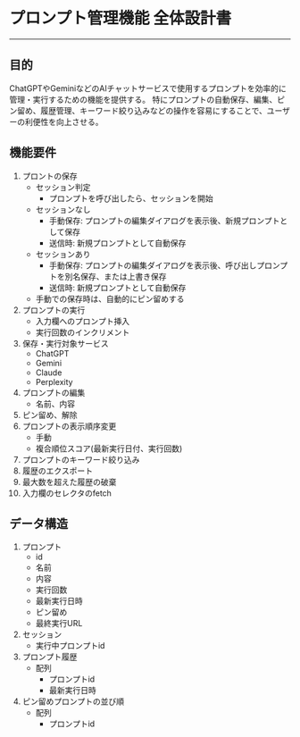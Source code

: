 # プロンプト管理機能 全体設計書

---

## 目的

ChatGPTやGeminiなどのAIチャットサービスで使用するプロンプトを効率的に管理・実行するための機能を提供する。
特にプロンプトの自動保存、編集、ピン留め、履歴管理、キーワード絞り込みなどの操作を容易にすることで、ユーザーの利便性を向上させる。

## 機能要件

1. プロントの保存
   - セッション判定
     - プロンプトを呼び出したら、セッションを開始
   - セッションなし
     - 手動保存: プロンプトの編集ダイアログを表示後、新規プロンプトとして保存
     - 送信時: 新規プロンプトとして自動保存
   - セッションあり
     - 手動保存: プロンプトの編集ダイアログを表示後、呼び出しプロンプトを別名保存、または上書き保存
     - 送信時: 新規プロンプトとして自動保存
   - 手動での保存時は、自動的にピン留めする
2. プロンプトの実行
   - 入力欄へのプロンプト挿入
   - 実行回数のインクリメント
3. 保存・実行対象サービス
   - ChatGPT
   - Gemini
   - Claude
   - Perplexity
4. プロンプトの編集
   - 名前、内容
5. ピン留め、解除
6. プロンプトの表示順序変更
   - 手動
   - 複合順位スコア(最新実行日付、実行回数)
7. プロンプトのキーワード絞り込み
8. 履歴のエクスポート
9. 最大数を超えた履歴の破棄
10. 入力欄のセレクタのfetch

## データ構造

1. プロンプト
   - id
   - 名前
   - 内容
   - 実行回数
   - 最新実行日時
   - ピン留め
   - 最終実行URL
2. セッション
   - 実行中プロンプトid
3. プロンプト履歴
   - 配列
     - プロンプトid
     - 最新実行日時
4. ピン留めプロンプトの並び順
   - 配列
     - プロンプトid
